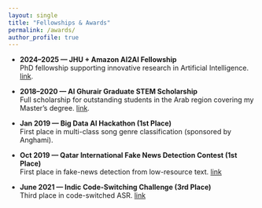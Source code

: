```yaml
---
layout: single
title: "Fellowships & Awards"
permalink: /awards/
author_profile: true
---
```


- **2024–2025 — JHU + Amazon AI2AI Fellowship**  
  PhD fellowship supporting innovative research in Artificial Intelligence. [link](https://ai2ai.engineering.jhu.edu/2024-2025-ai2ai-fellows).

- **2018–2020 — Al Ghurair Graduate STEM Scholarship**  
  Full scholarship for outstanding students in the Arab region covering my Master’s degree. [link](https://www.alghurairfoundation.org/).

- **Jan 2019 — Big Data AI Hackathon (1st Place)**  
  First place in multi-class song genre classification (sponsored by Anghami).

- **Oct 2019 — Qatar International Fake News Detection Contest (1st Place)**  
  First place in fake-news detection from low-resource text. [link](https://sites.google.com/view/fakenews-contest)

- **June 2021 — Indic Code-Switching Challenge (3rd Place)**  
  Third place in code-switched ASR. [link](https://navana-tech.github.io/MUCS2021/challenge_winners.html)